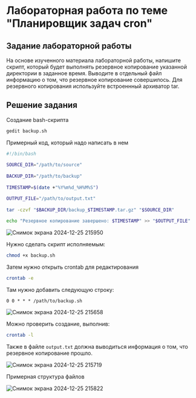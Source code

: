 # Лабораторная работа по теме "Планировщик задач cron"

## Задание лабораторной работы 

На основе изученного материала лабораторной работы, напишите скрипт, который будет выполнять резервное копирование указанной директории в заданное время. Выводите в отдельный файл информацию о том, что резервное копирование совершилось. Для резервного копирования используйте встроеннный архиватор tar.

## Решение задания

Создание bash-скрипта
```bash
gedit backup.sh
```

Примерный код, который надо написать в нем

```bash
#!/bin/bash
     
SOURCE_DIR="/path/to/source"  
     
BACKUP_DIR="/path/to/backup"   
     
TIMESTAMP=$(date +"%Y%m%d_%H%M%S")

OUTPUT_FILE="/path/to/output.txt" 
     
tar -czvf "$BACKUP_DIR/backup_$TIMESTAMP.tar.gz" "$SOURCE_DIR"
     
echo "Резервное копирование завершено: $TIMESTAMP" >> "$OUTPUT_FILE"
```

![Снимок экрана 2024-12-25 215950](https://github.com/user-attachments/assets/1ae4c5db-ea3d-44c1-9999-4225696501c5)

Нужно сделать скрипт исполняемым:

```bash
chmod +x backup.sh
 ```

Затем нужно открыть crontab для редактирования

```bash
crontab -e
```

Там нужно добавить следующую строку:

```
0 0 * * * /path/to/backup.sh
```

![Снимок экрана 2024-12-25 215658](https://github.com/user-attachments/assets/8a251cf8-d280-497f-891e-469cd26f572e)

Можно проверить создание, выполнив:

```bash
crontab -l
```

Также в файле `output.txt` должна выводиться информация о том, что резервное копирование прошло.

![Снимок экрана 2024-12-25 215719](https://github.com/user-attachments/assets/6069b53f-67f2-48a8-9ef0-01a1da9edc23)

Примерная структура файлов

![Снимок экрана 2024-12-25 215822](https://github.com/user-attachments/assets/d1de132b-090c-4686-9dbd-64fc98032b11)
 
